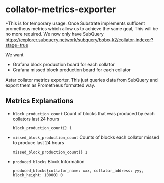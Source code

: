 # collator-metrics-exporter

*This is for temporary usage.
Once Substrate implements sufficent prometheus metrics which allow us to achieve the same goal, This will be no more required.
We now only have SubQuery https://explorer.subquery.network/subquery/bobo-k2/collator-indexer?stage=true

We want
- Grafana block production board for each collator
- Grafana missed block production board for each collator

Astar collator metrics exporter.
This just queries data from SubQuery and export them as Prometheus formatted way.

## Metrics Explanations

- `block_production_count` Count of blocks that was produced by each collators last 24 hours
  ```
  block_production_count{} 1
  ```

- `missed_block_production_count` Counts of blocks each collator missed to produce last 24 hours
  ```
  missed_block_production_count{} 1

- `produced_blocks` Block Information
  ```
  produced_blocks{collator_name: xxx, collator_address: yyy, block_height: 10000} 0
  ```
